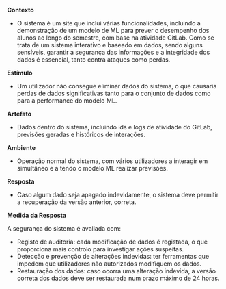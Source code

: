 **Contexto**

- O sistema é um site que inclui várias funcionalidades, incluindo a demonstração de um modelo de ML para prever o desempenho dos alunos ao longo do semestre, com base na atividade GitLab. Como se trata de um sistema interativo e baseado em dados, sendo alguns sensíveis, garantir a segurança das informações e a integridade dos dados é essencial, tanto contra ataques como perdas.

**Estímulo**

- Um utilizador não consegue eliminar dados do sistema, o que causaria perdas de dados significativas tanto para o conjunto de dados como para a performance do modelo ML.

**Artefato**

- Dados dentro do sistema, incluindo ids e logs de atividade do GitLab, previsões geradas e históricos de interações.

**Ambiente**

- Operação normal do sistema, com vários utilizadores a interagir em simultâneo e a tendo o modelo ML realizar previsões.

**Resposta**


- Caso algum dado seja apagado indevidamente, o sistema deve permitir a recuperação da versão anterior, correta.

**Medida da Resposta**

A segurança do sistema é avaliada com:
- Registo de auditoria: cada modificação de dados é registada, o que proporciona mais controlo para investigar ações suspeitas.
- Detecção e prevenção de alterações indevidas: ter ferramentas que impedem que utilizadores não autorizados modifiquem os dados.
- Restauração dos dados: caso ocorra uma alteração indevida, a versão correta dos dados deve ser restaurada num prazo máximo de 24 horas.